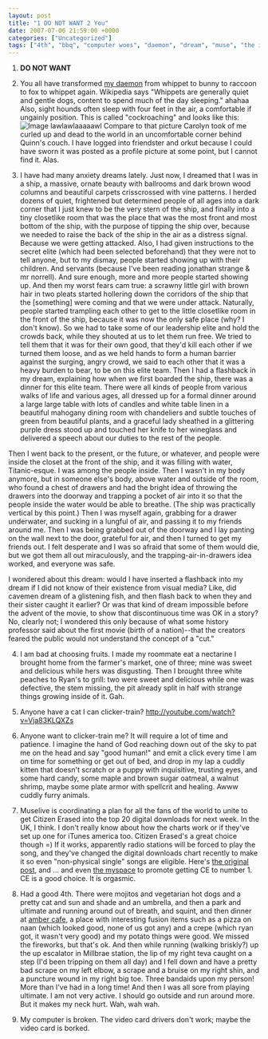```yaml
---
layout: post
title: "1 DO NOT WANT 2 You"
date: 2007-07-06 21:59:00 +0000
categories: ["Uncategorized"]
tags: ["4th", "bbq", "computer woes", "daemon", "dream", "muse", "the internet", "youtube"]
---
```


1) **DO NOT WANT**

2) You all have transformed [my daemon](http://www.goldencompassmovie.com/?164213) from whippet to bunny to raccoon to fox to whippet again. Wikipedia says "Whippets are generally quiet and gentle dogs, content to spend much of the day sleeping." ahahaa
Also, sight hounds often sleep with four feet in the air, a comfortable if ungainly position. This is called "cockroaching" and looks like this:
![Image](http://upload.wikimedia.org/wikipedia/en/thumb/3/3b/Whippet_sleeping.jpg/743px-Whippet_sleeping.jpg)
lawlawlaaaaawl
Compare to that picture Carolyn took of me curled up and dead to the world in an uncomfortable corner behind Quinn's couch. I have logged into friendster and orkut because I could have sworn it was posted as a profile picture at some point, but I cannot find it. Alas.

3) I have had many anxiety dreams lately. Just now, I dreamed that I was in a ship, a massive, ornate beauty with ballrooms and dark brown wood columns and beautiful carpets crisscrossed with vine patterns. I herded dozens of quiet, frightened but determined people of all ages into a dark corner that I just knew to be the very stern of the ship, and finally into a tiny closetlike room that was the place that was the most front and most bottom of the ship, with the purpose of tipping the ship over, because we needed to raise the back of the ship in the air as a distress signal. Because we were getting attacked. Also, I had given instructions to the secret elite (which had been selected beforehand) that they were not to tell anyone, but to my dismay, people started showing up with their children. And servants (because I've been reading jonathan strange & mr norrell). And sure enough, more and more people started showing up. And then my worst fears cam true: a scrawny little girl with brown hair in two pleats started hollering down the corridors of the ship that the [something] were coming and that we were under attack. Naturally, people started trampling each other to get to the little closetlike room in the front of the ship, because it was now the only safe place (why? I don't know). So we had to take some of our leadership elite and hold the crowds back, while they shouted at us to let them run free. We tried to tell them that it was for their own good, that they'd kill each other if we turned them loose, and as we held hands to form a human barrier against the surging, angry crowd, we said to each other that it was a heavy burden to bear, to be on this elite team. Then I had a flashback in my dream, explaining how when we first boarded the ship, there was a dinner for this elite team. There were all kinds of people from various walks of life and various ages, all dressed up for a formal dinner around a large large table with lots of candles and white table linen in a beautiful mahogany dining room with chandeliers and subtle touches of green from beautiful plants, and a graceful lady sheathed in a glittering purple dress stood up and touched her knife to her wineglass and delivered a speech about our duties to the rest of the people. 

Then I went back to the present, or the future, or whatever, and people were inside the closet at the front of the ship, and it was filling with water, Titanic-esque. I was among the people inside. Then I wasn't in my body anymore, but in someone else's body, above water and outside of the room, who found a chest of drawers and had the bright idea of throwing the drawers into the doorway and trapping a pocket of air into it so that the people inside the water would be able to breathe. (The ship was practically vertical by this point.) Then I was myself again, grabbing for a drawer underwater, and sucking in a lungful of air, and passing it to my friends around me. Then I was being grabbed out of the doorway and I lay panting on the wall next to the door, grateful for air, and then I turned to get my friends out. I felt desperate and I was so afraid that some of them would die, but we got them all out miraculously, and the trapping-air-in-drawers idea worked, and everyone was safe.

I wondered about this dream: would I have inserted a flashback into my dream if I did not know of their existence from visual media? Like, did cavemen dream of a glistening fish, and then flash back to when they and their sister caught it earlier? Or was that kind of dream impossible before the advent of the movie, to show that discontinuous time was OK in a story? No, clearly not; I wondered this only because of what some history professor said about the first movie (birth of a nation)--that the creators feared the public would not understand the concept of a "cut." 

4) I am bad at choosing fruits. I made my roommate eat a nectarine I brought home from the farmer's market, one of three; mine was sweet and delicious while hers was disgusting. Then I brought three white peaches to Ryan's to grill: two were sweet and delicious while one was defective, the stem missing, the pit already split in half with strange things growing inside of it. Gah.

5) Anyone have a cat I can clicker-train? http://youtube.com/watch?v=Vja83KLQXZs

6) Anyone want to clicker-train me? It will require a lot of time and patience. I imagine the hand of God reaching down out of the sky to pat me on the head and say "good human!" and emit a click every time I am on time for something or get out of bed, and drop in my lap a cuddly kitten that doesn't scratch or a puppy with inquisitive, trusting eyes, and some hard candy, some maple and brown sugar oatmeal, a walnut shrimp, maybe some plate armor with spellcrit and healing. Awww cuddly furry animals.

7) Muselive is coordinating a plan for all the fans of the world to unite to get Citizen Erased into the top 20 digital downloads for next week. In the UK, I think. I don't really know about how the charts work or if they've set up one for iTunes america too. Citizen Erased's a great choice though =) If it works, apparently radio stations will be forced to play the song, and they've changed the digital downloads chart recently to make it so even "non-physical single" songs are eligible. Here's [the original post](http://muselive.com/forums.php?m=posts&q=25737&d=0), and ... and even [the myspace](http://www.myspace.com/ce4no12007) to promote getting CE to number 1. CE is a good choice. It is orgasmic.

8) Had a good 4th. There were mojitos and vegetarian hot dogs and a pretty cat and sun and shade and an umbrella, and then a park and ultimate and running around out of breath, and squint, and then dinner at [amber cafe](http://www.yelp.com/biz/r7LWpClVdPdk23esQKBSKQ), a place with interesting fusion items such as a pizza on naan (which looked good, none of us got any) and a crepe (which ryan got, it wasn't very good) and my potato things were good. We missed the fireworks, but that's ok. And then while running (walking briskly?) up the up escalator in Millbrae station, the lip of my right teva caught on a step (I'd been tripping on them all day) and I fell down and have a pretty bad scrape on my left elbow, a scrape and a bruise on my right shin, and a puncture wound in my right big toe. Three bandaids upon my person! More than I've had in a long time! And then I was all sore from playing ultimate. I am not very active. I should go outside and run around more. But it makes my neck hurt. Wah, wah wah. 

9) My computer is broken. The video card drivers don't work; maybe the video card is borked.